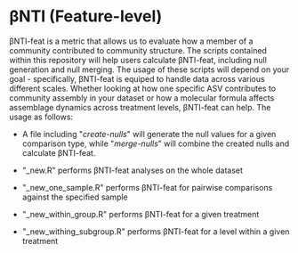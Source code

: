 # βNTI (Feature-level)
βNTI-feat is a metric that allows us to evaluate how a member of a community contributed to community structure. The scripts contained within this repository will help users calculate βNTI-feat, including null generation and null merging. The usage of these scripts will depend on your goal - specifically, βNTI-feat is equiped to handle data across various different scales. Whether looking at how one specific ASV contributes to community assembly in your dataset or how a molecular formula affects assemblage dynamics across treatment levels, βNTI-feat can help. The usage as follows:

- A file including "_create-nulls_" will generate the null values for a given comparison type, while "_merge-nulls_" will combine the created nulls and calculate βNTI-feat.

- "_new.R" performs βNTI-feat analyses on the whole dataset

- "_new_one_sample.R" performs βNTI-feat for pairwise comparisons against the specified sample

- "_new_within_group.R" performs βNTI-feat for a given treatment

- "_new_withing_subgroup.R" performs βNTI-feat for a level within a given treatment
